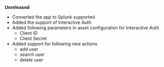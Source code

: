 **Unreleased**
* Converted the app to Splunk supported
* Added the support of Interactive Auth
* Added following parameters in asset configuration for Interactive Auth
  * Client ID
  * Client Secret
* Added support for following new actions
  * add user
  * search user
  * delete user